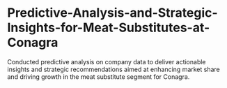 # Predictive-Analysis-and-Strategic-Insights-for-Meat-Substitutes-at-Conagra
Conducted predictive analysis on company data to deliver actionable insights and strategic recommendations aimed at enhancing market share and driving growth in the meat substitute segment for Conagra.

